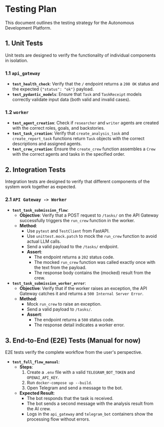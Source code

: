 # Testing Plan

This document outlines the testing strategy for the Autonomous Development Platform.

## 1. Unit Tests

Unit tests are designed to verify the functionality of individual components in isolation.

### 1.1 `api_gateway`
- **`test_health_check`**: Verify that the `/` endpoint returns a `200 OK` status and the expected `{"status": "ok"}` payload.
- **`test_pydantic_models`**: Ensure that `Task` and `TaskReceipt` models correctly validate input data (both valid and invalid cases).

### 1.2 `worker`
- **`test_agent_creation`**: Check if `researcher` and `writer` agents are created with the correct roles, goals, and backstories.
- **`test_task_creation`**: Verify that `create_analysis_task` and `create_report_task` functions return `Task` objects with the correct descriptions and assigned agents.
- **`test_crew_creation`**: Ensure the `create_crew` function assembles a `Crew` with the correct agents and tasks in the specified order.

## 2. Integration Tests

Integration tests are designed to verify that different components of the system work together as expected.

### 2.1 `API Gateway -> Worker`
- **`test_task_submission_flow`**:
  - **Objective**: Verify that a POST request to `/tasks/` on the API Gateway successfully triggers the `run_crew` function in the worker.
  - **Method**:
    - Use `pytest` and `TestClient` from FastAPI.
    - Use `unittest.mock.patch` to mock the `run_crew` function to avoid actual LLM calls.
    - Send a valid payload to the `/tasks/` endpoint.
    - **Assert**:
      - The endpoint returns a `202` status code.
      - The mocked `run_crew` function was called exactly once with the text from the payload.
      - The response body contains the (mocked) result from the crew.
- **`test_task_submission_worker_error`**:
  - **Objective**: Verify that if the worker raises an exception, the API Gateway catches it and returns a `500 Internal Server Error`.
  - **Method**:
    - Mock `run_crew` to raise an exception.
    - Send a valid payload to `/tasks/`.
    - **Assert**:
      - The endpoint returns a `500` status code.
      - The response detail indicates a worker error.

## 3. End-to-End (E2E) Tests (Manual for now)

E2E tests verify the complete workflow from the user's perspective.

- **`test_full_flow_manual`**:
  - **Steps**:
    1. Create a `.env` file with a valid `TELEGRAM_BOT_TOKEN` and `OPENAI_API_KEY`.
    2. Run `docker-compose up --build`.
    3. Open Telegram and send a message to the bot.
  - **Expected Result**:
    - The bot responds that the task is received.
    - The bot sends a second message with the analysis result from the AI crew.
    - Logs in the `api_gateway` and `telegram_bot` containers show the processing flow without errors. 